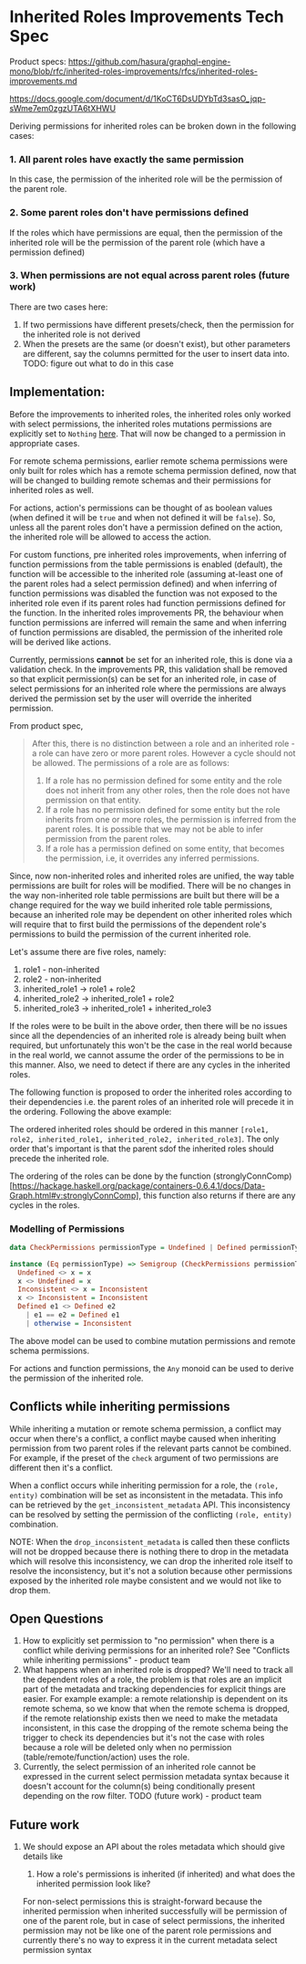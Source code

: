 # Inherited Roles Improvements Tech Spec


Product specs: https://github.com/hasura/graphql-engine-mono/blob/rfc/inherited-roles-improvements/rfcs/inherited-roles-improvements.md

https://docs.google.com/document/d/1KoCT6DsUDYbTd3sasO_jqp-sWme7em0zgzUTA6tXHWU

Deriving permissions for inherited roles can be broken down in the following cases:

### 1. All parent roles have exactly the same permission

In this case, the permission of the inherited role will be the permission of the parent role.

### 2. Some parent roles don't have permissions defined

If the roles which have permissions are equal, then the permission of the inherited role will be the permission of the parent role (which have a permission defined)

### 3. When permissions are not equal across parent roles (future work)

There are two cases here:

1. If two permissions have different presets/check, then the permission for the inherited role is not derived
2. When the presets are the same (or doesn't exist), but other parameters are different, say the columns permitted for the user to insert data into. TODO: figure out what to do in this case

## Implementation:

Before the improvements to inherited roles, the inherited roles only worked with select permissions, the inherited roles mutations permissions are explicitly set to `Nothing` [here](https://github.com/hasura/graphql-engine-mono/blob/328e28f521f6e5fa20489aaeea2be1f1cc456d56/server/src-lib/Hasura/RQL/DDL/Schema/Cache/Permission.hs#L191). That will now be changed to a permission in appropriate cases.

For remote schema permissions, earlier remote schema permissions were only built for roles which has a remote schema permission defined, now that will be changed to building remote schemas and their permissions for inherited roles as well.

For actions, action's permissions can be thought of as boolean values (when defined it will be `true` and when not defined it will be `false`).  So, unless all the parent roles don't have a permission defined on the action, the inherited role will be allowed to access the action.

For custom functions, pre inherited roles improvements, when inferring of function permissions from the table permissions is enabled (default), the function will be accessible to the inherited role (assuming at-least one of the parent roles had a select permission defined) and when inferring of function permissions was disabled the function was not exposed to the inherited role even if its parent roles had function permissions defined for the function. In the inherited roles improvements PR, the behaviour when function permissions are inferred will remain the same and when inferring of function permissions are disabled, the permission of the inherited role will be derived like actions.

Currently, permissions **cannot** be set for an inherited role, this is done via a validation check. In the improvements PR, this validation shall be removed so that explicit permission(s) can be set for an inherited role, in case of select permissions for an inherited role where the permissions are always derived the permission set by the user will override the inherited permission.

From product spec,

> After this, there is no distinction between a role and an inherited role - a role can have zero or more parent roles. However a cycle should not be allowed. The permissions of a role are as follows:
>
> 1. If a role has no permission defined for some entity and the role does not inherit from any other roles, then the role does not have permission on that entity.
> 2. If a role has no permission defined for some entity but the role inherits from one or more roles, the permission is inferred from the parent roles. It is possible that we may not be able to infer permission from the parent roles.
> 3. If a role has a permission defined on some entity, that becomes the permission, i.e, it overrides any inferred permissions.

Since, now non-inherited roles and inherited roles are unified, the way table permissions are built for roles will be modified. There will be no changes in the way non-inherited role table permissions are built but there will be a change required for the way we build inherited role table permissions, because an inherited role may be dependent on other inherited roles which will require that to first build the permissions of the dependent role's permissions to build the permission of the current inherited role.

Let's assume there are five roles, namely:

1. role1 - non-inherited
2. role2 - non-inherited
3. inherited_role1 -> role1 + role2
4. inherited_role2 -> inherited_role1 + role2
5. inherited_role3 -> inherited_role1 + inherited_role3


If the roles were to be built in the above order, then there will be no issues since all the dependencies of an inherited role is already being built when required, but unfortunately this won't be the case in the real world because in the real world, we cannot assume the order of the permissions to be in this manner. Also, we need to detect if there are any cycles in the inherited roles.

The following function is proposed to order the inherited roles according to their dependencies i.e.
the parent roles of an inherited role will precede it in the ordering. Following the above example:

The ordered inherited roles should be ordered in this manner ``[role1, role2, inherited_role1, inherited_role2, inherited_role3]``.
The only order that's important is that the parent sdof the inherited roles should precede the inherited role.

The ordering of the roles can be done by the function (stronglyConnComp)[https://hackage.haskell.org/package/containers-0.6.4.1/docs/Data-Graph.html#v:stronglyConnComp], this function
also returns if there are any cycles in the roles.

### Modelling of Permissions

```haskell
data CheckPermissions permissionType = Undefined | Defined permissionType | Inconsistent

instance (Eq permissionType) => Semigroup (CheckPermissions permissionType) where
  Undefined <> x = x
  x <> Undefined = x
  Inconsistent <> x = Inconsistent
  x <> Inconsistent = Inconsistent
  Defined e1 <> Defined e2
    | e1 == e2 = Defined e1
    | otherwise = Inconsistent

```

The above model can be used to combine mutation permissions and remote schema permissions.

For actions and function permissions, the ``Any`` monoid can be used to derive the permission of the inherited role.

## Conflicts while inheriting permissions

While inheriting a mutation or remote schema permission, a conflict may occur when there's a conflict, a conflict
maybe caused when inheriting permission from two parent roles if the relevant parts cannot be combined. For example,
if the preset of the ``check`` argument of two permissions are different then it's a conflict.

When a conflict occurs while inheriting permission for a role, the ``(role, entity)`` combination will be set as
inconsistent in the metadata. This info can be retrieved by the ``get_inconsistent_metadata`` API. This inconsistency
can be resolved by setting the permission of the conflicting ``(role, entity)`` combination.

NOTE: When the ``drop_inconsistent_metadata`` is called then these conflicts will not be dropped because there is nothing
there to drop in the metadata which will resolve this inconsistency, we can drop the inherited role itself to resolve the inconsistency,
but it's not a solution because other permissions exposed by the inherited role maybe consistent and we would not like to drop them.

## Open Questions

1. How to explicitly set permission to "no permission" when there is a conflict while deriving
   permissions for an inherited role? See "Conflicts while inheriting permissions" - product team
2. What happens when an inherited role is dropped? We'll need to track all the dependent roles of a role, the problem is that roles are an implicit part of the metadata and tracking dependencies for explicit things are easier. For example
   example: a remote relationship is dependent on its remote schema, so we know that when the remote schema is dropped, if the remote relationship exists then we need to make the metadata inconsistent, in this case the dropping of
   the remote schema being the trigger to check its dependencies but it's not the case with roles because a role will be deleted only when no permission (table/remote/function/action) uses the role.
3. Currently, the select permission of an inherited role cannot be expressed in the current select permission metadata syntax because it doesn't account for the column(s) being conditionally present depending on the row filter. TODO (future work) - product team

## Future work

1. We should expose an API about the roles metadata which should give details like
    1. How a role's permissions is inherited (if inherited) and what does the inherited permission look like?

    For non-select permissions this is straight-forward because the inherited permission when inherited successfully will be permission
    of one of the parent role, but in case of select permissions, the inherited permission may not be like one of the parent role permissions
    and currently there's no way to express it in the current metadata select permission syntax
